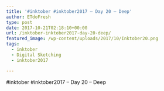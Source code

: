 ```yaml
---
title: '#inktober #inktober2017 – Day 20 – Deep'
author: ETdoFresh
type: post
date: 2017-10-21T02:18:10+00:00
url: /inktober-inktober2017-day-20-deep/
featured_image: /wp-content/uploads/2017/10/Inktober20.png
tags:
  - inktober
  - Digital Sketching
  - inktober2017

---
```

#inktober #inktober2017 – Day 20 – Deep